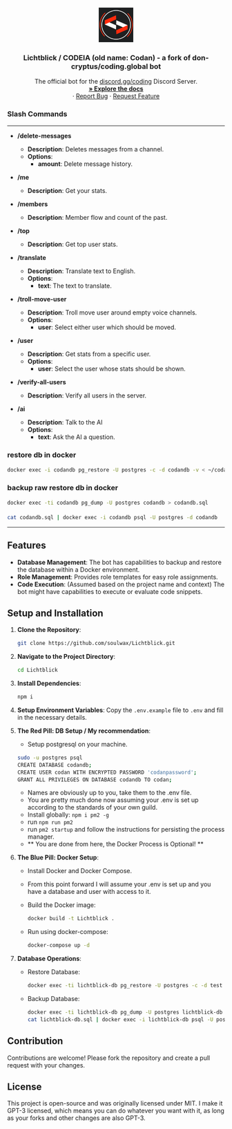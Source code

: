 <p align="center">
  <a href="https://github.com/0-don/coding.global-bot">
    <img src="https://raw.githubusercontent.com/0-don/coding.global-web/master/public/images/logo_512.gif" alt="Logo" width="80" height="80">
  </a>

  <h3 align="center">Lichtblick / CODEIA (old name: Codan) - a fork of don-cryptus/coding.global bot</h3>

  <p align="center">
    The official bot for the <a href="https://discord.gg/coding">discord.gg/coding</a> Discord Server.
    <br />
    <a href="#about-the-bot"><strong>» Explore the docs</strong></a>
    <br />
    ·
    <a href="https://github.com/0-don/coding.global-bot/issues">Report Bug</a>
    ·
    <a href="https://github.com/0-don/coding.global-bot/issues">Request Feature</a>
  </p>
</p>

### Slash Commands

---

- **/delete-messages**

  - **Description**: Deletes messages from a channel.
  - **Options**:
    - **amount**: Delete message history.

- **/me**

  - **Description**: Get your stats.

- **/members**

  - **Description**: Member flow and count of the past.

- **/top**

  - **Description**: Get top user stats.

- **/translate**

  - **Description**: Translate text to English.
  - **Options**:
    - **text**: The text to translate.

- **/troll-move-user**

  - **Description**: Troll move user around empty voice channels.
  - **Options**:
    - **user**: Select either user which should be moved.

- **/user**

  - **Description**: Get stats from a specific user.
  - **Options**:
    - **user**: Select the user whose stats should be shown.

- **/verify-all-users**

  - **Description**: Verify all users in the server.

- **/ai**
  - **Description**: Talk to the AI
  - **Options**:
    - **text**: Ask the AI a question.

### restore db in docker

```sh
docker exec -i codandb pg_restore -U postgres -c -d codandb -v < ~/codandb-latest.sql.gz
```

### backup raw restore db in docker

```sh
docker exec -ti codandb pg_dump -U postgres codandb > codandb.sql

cat codandb.sql | docker exec -i codandb psql -U postgres -d codandb
```

---

## Features

- **Database Management**: The bot has capabilities to backup and restore the database within a Docker environment.
- **Role Management**: Provides role templates for easy role assignments.
- **Code Execution**: (Assumed based on the project name and context) The bot might have capabilities to execute or evaluate code snippets.

## Setup and Installation

1. **Clone the Repository**:

   ```bash
   git clone https://github.com/soulwax/Lichtblick.git
   ```

2. **Navigate to the Project Directory**:

   ```bash
   cd Lichtblick
   ```

3. **Install Dependencies**:

   ```bash
   npm i
   ```

4. **Setup Environment Variables**: Copy the `.env.example` file to `.env` and fill in the necessary details.

5. **The Red Pill: DB Setup / My recommendation**:
   - Setup postgresql on your machine.
   ```bash
   sudo -u postgres psql
   CREATE DATABASE codandb;
   CREATE USER codan WITH ENCRYPTED PASSWORD 'codanpassword';
   GRANT ALL PRIVILEGES ON DATABASE codandb TO codan;
   ```
   - Names are obviously up to you, take them to the .env file.
   - You are pretty much done now assuming your .env is set up according to the standards of your own guild.
   - Install globally: `npm i pm2 -g`
   - run `npm run pm2`
   - run `pm2 startup` and follow the instructions for persisting the process manager.
   - ** You are done from here, the Docker Process is Optional! **

6. **The Blue Pill: Docker Setup**:
   - Install Docker and Docker Compose.
   - From this point forward I will assume your .env is set up and you have a database and user with access to it.
   - Build the Docker image:

     ```bash
     docker build -t Lichtblick .
     ```

   - Run using docker-compose:

     ```bash
     docker-compose up -d
     ```

8. **Database Operations**:
   - Restore Database:

     ```bash
     docker exec -ti lichtblick-db pg_restore -U postgres -c -d test /backups/daily/lichtblick-db-latest.sql.gz
     ```

   - Backup Database:

     ```bash
     docker exec -ti lichtblick-db pg_dump -U postgres lichtblick-db > lichtblick-db.sql
     cat lichtblick-db.sql | docker exec -i lichtblick-db psql -U postgres -d lichtblick-db
     ```

## Contribution

Contributions are welcome! Please fork the repository and create a pull request with your changes.

## License

This project is open-source and was originally licensed under MIT. I make it GPT-3 licensed, which means you can do whatever you want with it, as long as your forks and other changes are also GPT-3.
